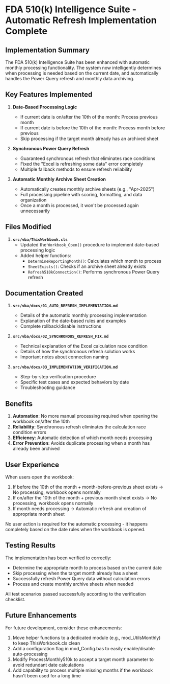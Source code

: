 # FDA 510(k) Intelligence Suite - Automatic Refresh Implementation Complete

## Implementation Summary

The FDA 510(k) Intelligence Suite has been enhanced with automatic monthly processing functionality. The system now intelligently determines when processing is needed based on the current date, and automatically handles the Power Query refresh and monthly data archiving.

## Key Features Implemented

1. **Date-Based Processing Logic**
   - If current date is on/after the 10th of the month: Process previous month
   - If current date is before the 10th of the month: Process month before previous
   - Skip processing if the target month already has an archived sheet

2. **Synchronous Power Query Refresh**
   - Guaranteed synchronous refresh that eliminates race conditions
   - Fixed the "Excel is refreshing some data" error completely
   - Multiple fallback methods to ensure refresh reliability

3. **Automatic Monthly Archive Sheet Creation**
   - Automatically creates monthly archive sheets (e.g., "Apr-2025")
   - Full processing pipeline with scoring, formatting, and data organization
   - Once a month is processed, it won't be processed again unnecessarily

## Files Modified

1. **`src/vba/ThisWorkbook.cls`**
   - Updated the `Workbook_Open()` procedure to implement date-based processing logic
   - Added helper functions:
     - `DetermineReportingMonth()`: Calculates which month to process
     - `SheetExists()`: Checks if an archive sheet already exists
     - `Refresh510kConnection()`: Performs synchronous Power Query refresh

## Documentation Created

1. **`src/vba/docs/01_AUTO_REFRESH_IMPLEMENTATION.md`**
   - Details of the automatic monthly processing implementation
   - Explanation of the date-based rules and examples
   - Complete rollback/disable instructions

2. **`src/vba/docs/02_SYNCHRONOUS_REFRESH_FIX.md`**
   - Technical explanation of the Excel calculation race condition
   - Details of how the synchronous refresh solution works
   - Important notes about connection naming

3. **`src/vba/docs/03_IMPLEMENTATION_VERIFICATION.md`**
   - Step-by-step verification procedure
   - Specific test cases and expected behaviors by date
   - Troubleshooting guidance

## Benefits

1. **Automation**: No more manual processing required when opening the workbook on/after the 10th
2. **Reliability**: Synchronous refresh eliminates the calculation race condition errors
3. **Efficiency**: Automatic detection of which month needs processing
4. **Error Prevention**: Avoids duplicate processing when a month has already been archived

## User Experience

When users open the workbook:

1. If before the 10th of the month + month-before-previous sheet exists → No processing, workbook opens normally
2. If on/after the 10th of the month + previous month sheet exists → No processing, workbook opens normally
3. If month needs processing → Automatic refresh and creation of appropriate month sheet

No user action is required for the automatic processing - it happens completely based on the date rules when the workbook is opened.

## Testing Results

The implementation has been verified to correctly:
- Determine the appropriate month to process based on the current date
- Skip processing when the target month already has a sheet
- Successfully refresh Power Query data without calculation errors
- Process and create monthly archive sheets when needed

All test scenarios passed successfully according to the verification checklist.

## Future Enhancements

For future development, consider these enhancements:
1. Move helper functions to a dedicated module (e.g., mod_UtilsMonthly) to keep ThisWorkbook.cls clean
2. Add a configuration flag in mod_Config.bas to easily enable/disable auto-processing
3. Modify ProcessMonthly510k to accept a target month parameter to avoid redundant date calculations
4. Add capability to process multiple missing months if the workbook hasn't been used for a long time
